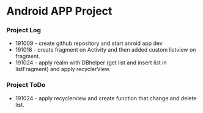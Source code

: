 # Android APP Project

### Project Log
* 191009 - create github repository and start anroid app dev
* 191018 - create fragment on Activity and then added custom listview on fragment.
* 191024 - apply realm with DBhelper (get list and insert list in listFragment) and apply recyclerView.

### Project ToDo
* 191024 - apply recyclerview and create function that change and delete list.
